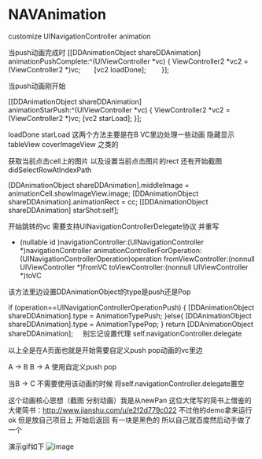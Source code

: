 # NAVAnimation
customize UINavigationController animation

当push动画完成时
[[DDAnimationObject shareDDAnimation] animationPushComplete:^(UIViewController *vc) {
        ViewController2 *vc2 = (ViewController2 *)vc;
        [vc2 loadDone];
        }];
        
当push动画刚开始

[[DDAnimationObject shareDDAnimation] animationStarPush:^(UIViewController *vc) {
       ViewController2 *vc2 = (ViewController2 *)vc;
       [vc2 starLoad];
   }];  
   
loadDone
starLoad
这两个方法主要是在B VC里边处理一些动画 隐藏显示tableView coverImageView 之类的

获取当前点击cell上的图片 以及设置当前点击图片的rect 还有开始截图 didSelectRowAtIndexPath

[DDAnimationObject shareDDAnimation].middleImage = animationCell.showImageView.image;
[DDAnimationObject shareDDAnimation].animationRect = cc;
[[DDAnimationObject shareDDAnimation] starShot:self];

开始跳转的vc 需要支持UINavigationControllerDelegate协议
并重写
- (nullable id <UIViewControllerAnimatedTransitioning>)navigationController:(UINavigationController *)navigationController
                                            animationControllerForOperation:(UINavigationControllerOperation)operation
                                                         fromViewController:(nonnull UIViewController *)fromVC
                                                           toViewController:(nonnull UIViewController *)toVC

该方法里边设置DDAnimationObject的type是push还是Pop

if (operation==UINavigationControllerOperationPush) {
        [DDAnimationObject shareDDAnimation].type = AnimationTypePush;
    }else{
        [DDAnimationObject shareDDAnimation].type = AnimationTypePop;
    }
    return [DDAnimationObject shareDDAnimation];
    
别忘记设置代理 self.navigationController.delegate

以上全是在A页面也就是开始需要自定义push pop动画的vc里边

A -> B B -> A 使用自定义push pop 

当B -> C 不需要使用该动画的时候 将self.navigationController.delegate置空

这个动画核心思想（截图 分别动画）我是从newPan 这位大佬写的简书上借鉴的 大佬简书：http://www.jianshu.com/u/e2f2d779c022
不过他的demo拿来运行ok 但是放自己项目上 开始后返回 有一块是黑色的
所以自己就百度然后动手做了一个  

演示gif如下
![image](https://github.com/ducksone/NAVAnimation/blob/master/NAVAnimation/未命名.gif)

